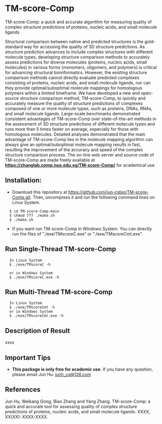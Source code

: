 # TM-score-Comp
TM-score-Comp: a quick and accurate algorithm for measuring quality of complex structure predictions of proteins, nucleic acids, and small molecule ligands

Structural comparison between native and predicted structures is the gold-standard way for accessing the quality of 3D structure predictions. As structure prediction advances to include complex structures with different molecule types, developing structure comparison methods to accurately assess predictions for diverse molecules (proteins, nucleic acids, small molecules) in various forms (monomers, oligomers, and polymers) is critical for advancing structural bioinformatics. However, the existing structure comparison methods cannot directly evaluate predicted complexes consisting of proteins, nucleic acids, and small molecule ligands, nor can they provide optimal/suboptimal molecule mappings for homologous polymers within a limited timeframe. We have developed a new and open-source structure comparison method, TM-score-Comp, to quickly and accurately measure the quality of structure predictions of complexes composed of one or more molecule types, such as proteins, DNAs, RNAs, and small molecule ligands. Large-scale benchmarks demonstrated consistent advantages of TM-score-Comp over state-of-the-art methods in the assessment of 3D structure predictions of different molecule types and runs more than 5 times faster on average, especially for those with homologous molecules. Detailed analyses demonstrated that the main advantage of TM-score-Comp lies in the molecule mapping algorithm can always give an optimal/suboptimal molecule mapping results in fast, resulting the improvement of the accuracy and speed of the complex structure comparison process. The on-line web server and source code of TM-score-Comp are made freely available at <b>https://zhanglab.comp.nus.edu.sg/TM-score-Comp/</b> for academical use.

## Installation:

* Download this repository at https://github.com/jun-csbio/TM-score-Comp.git. Then, uncompress it and run the following command lines on Linux System.

~~~
  $ cd TM-score-Comp-main
  $ chmod 777 ./make.sh
  $ ./make.sh
~~~

* If you want run TM-score-Comp in Windows System. You can directly run the files of "./exe/TMscoreC.exe" or "./exe/TMscoreCmt.exe".

## Run Single-Thread TM-score-Comp
~~~
  In Linux System
  $ ./exe/TMscoreC -h

  or in Windows System
  $ ./exe/TMscoreC.exe -h
~~~

## Run Multi-Thread TM-score-Comp
~~~
  In Linux System
  $ ./exe/TMscoreCmt -h
  or in Windows System
  $ ./exe/TMscoreCmt.exe -h
~~~

## Description of Result
xxxx

## Important Tips
* <b>This package is only free for academic use</b>. If you have any question, please email Jun Hu: junh_cs@126.com

## References
Jun Hu, Weikang Gong, Biao Zhang and Yang Zhang. TM-score-Comp: a quick and accurate tool for assessing quality of complex structure predictions of proteins, nucleic acids, and small molecule ligands. XXXX, XX(XX): XXXX-XXXX.
